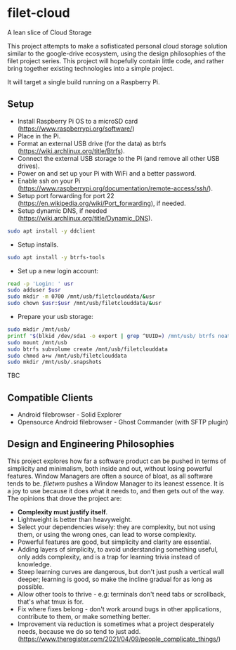 # filet-cloud
A lean slice of Cloud Storage

This project attempts to make a sofisticated personal cloud storage solution similar to the google-drive ecosystem, using the design philosophies of the filet project series. This project will hopefully contain little code, and rather bring together existing technologies into a simple project.

It will target a single build running on a Raspberry Pi.

## Setup

* Install Raspberry Pi OS to a microSD card (https://www.raspberrypi.org/software/)
* Place in the Pi.
* Format an external USB drive (for the data) as btrfs (https://wiki.archlinux.org/title/Btrfs).
* Connect the external USB storage to the Pi (and remove all other USB drives).
* Power on and set up your Pi with WiFi and a better password.
* Enable ssh on your Pi (https://www.raspberrypi.org/documentation/remote-access/ssh/).
* Setup port forwarding for port 22 (https://en.wikipedia.org/wiki/Port_forwarding), if needed.
* Setup dynamic DNS, if needed (https://wiki.archlinux.org/title/Dynamic_DNS).
```bash
sudo apt install -y ddclient
```
* Setup installs.
```bash
sudo apt install -y btrfs-tools
```
* Set up a new login account:
```bash
read -p 'Login: ' usr
sudo adduser $usr
sudo mkdir -m 0700 /mnt/usb/filetclouddata/&usr
sudo chown $usr:$usr /mnt/usb/filetclouddata/&usr
```
* Prepare your usb storage:
```bash
sudo mkdir /mnt/usb/
printf "$(blkid /dev/sda1 -o export | grep ^UUID=) /mnt/usb/ btrfs noatime 0 0\n" | sudo tee -a /etc/fstab
sudo mount /mnt/usb
sudo btrfs subvolume create /mnt/usb/filetclouddata
sudo chmod a+w /mnt/usb/filetclouddata
sudo mkdir /mnt/usb/.snapshots

```


TBC

## Compatible Clients
* Android filebrowser - Solid Explorer
* Opensource Android filebrowser - Ghost Commander (with SFTP plugin)

## Design and Engineering Philosophies

This project explores how far a software product can be pushed in terms of simplicity and minimalism, both inside and out, without losing powerful features. Window Managers are often a source of bloat, as all software tends to be. *filetwm* pushes a Window Manager to its leanest essence. It is a joy to use because it does what it needs to, and then gets out of the way. The opinions that drove the project are:

* **Complexity must justify itself**.
* Lightweight is better than heavyweight.
* Select your dependencies wisely: they are complexity, but not using them, or using the wrong ones, can lead to worse complexity.
* Powerful features are good, but simplicity and clarity are essential.
* Adding layers of simplicity, to avoid understanding something useful, only adds complexity, and is a trap for learning trivia instead of knowledge.
* Steep learning curves are dangerous, but don't just push a vertical wall deeper; learning is good, so make the incline gradual for as long as possible.
* Allow other tools to thrive - e.g: terminals don't need tabs or scrollback, that's what tmux is for.
* Fix where fixes belong - don't work around bugs in other applications, contribute to them, or make something better.
* Improvement via reduction is sometimes what a project desperately needs, because we do so tend to just add. (https://www.theregister.com/2021/04/09/people_complicate_things/)
